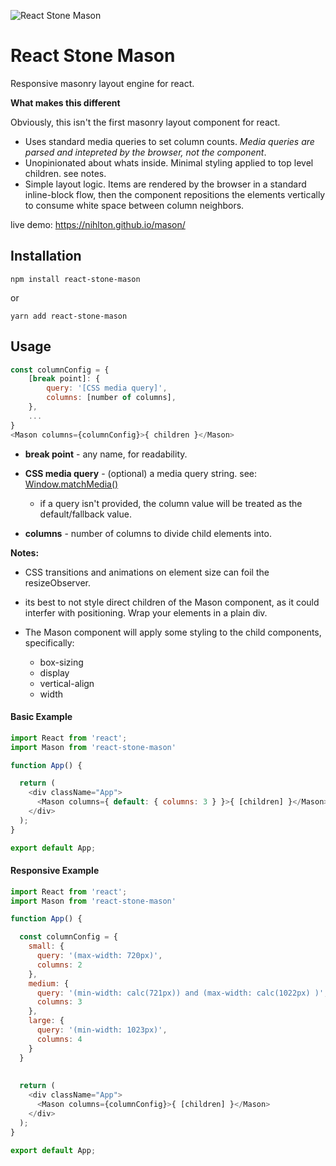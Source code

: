![React Stone Mason](https://repository-images.githubusercontent.com/124994276/3b0ff700-847a-11ea-85b3-f713930d3d30)

# React Stone Mason
Responsive masonry layout engine for react.

**What makes this different**

Obviously, this isn't the first masonry layout component for react.

  * Uses standard media queries to set column counts.  *Media queries are parsed and intepreted by the browser, not the component*.
  * Unopinionated about whats inside.  Minimal styling applied to top level children.  see notes.
  * Simple layout logic.  Items are rendered by the browser in a standard inline-block flow, then the component repositions the elements vertically to consume white space between column neighbors.

live demo: https://nihlton.github.io/mason/

## Installation

`npm install react-stone-mason`

or

`yarn add react-stone-mason`

## Usage

```js
const columnConfig = {
	[break point]: {
		query: '[CSS media query]',
		columns: [number of columns],
	},
	... 
}
<Mason columns={columnConfig}>{ children }</Mason>

```
* **break point** - any name, for readability.

* **CSS media query** - (optional) a media query string.  see: [Window.matchMedia()](https://developer.mozilla.org/en-US/docs/Web/API/Window/matchMedia)

  - if a query isn't provided, the column value will be treated as the default/fallback value.

* **columns** - number of columns to divide child elements into.

**Notes:**

* CSS transitions and animations on element size can foil the resizeObserver.  

* its best to not style direct children of the Mason component, as it could interfer with positioning.  Wrap your elements in a plain div.
* The Mason component will apply some styling to the child components, specifically:
  - box-sizing
  - display
  - vertical-align
  - width

#### Basic Example
```js
import React from 'react';
import Mason from 'react-stone-mason'

function App() {

  return (
    <div className="App">
      <Mason columns={ default: { columns: 3 } }>{ [children] }</Mason>
    </div>
  );
}

export default App;
```


#### Responsive Example
```js
import React from 'react';
import Mason from 'react-stone-mason'

function App() {

  const columnConfig = {
    small: {
      query: '(max-width: 720px)',
      columns: 2
    },
    medium: {
      query: '(min-width: calc(721px)) and (max-width: calc(1022px) )',
      columns: 3
    },
    large: {
      query: '(min-width: 1023px)',
      columns: 4
    }
  }
  
  
  return (
    <div className="App">
      <Mason columns={columnConfig}>{ [children] }</Mason>
    </div>
  );
}

export default App;
```
